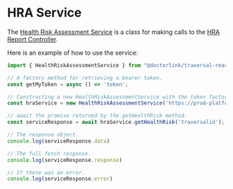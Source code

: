 # HRA Service

The [Health Risk Assessment Service](index.ts) is a class for making calls to the [HRA Report Controller](https://prod-platform-traversal-hra.doctorlink.engineering/api-docs/v1/index.html#tag/Report). 

Here is an example of how to use the service:

```ts
import { HealthRiskAssessmentService } from "@doctorlink/traversal-react-redux";

// A factory method for retrieving a bearer token.
const getMyToken = async () => 'token';

// Constructing a new HealthRiskAssessmentService with the token factory and the baseurl including my tenant id.
const hraService = new HealthRiskAssessmentService('https://prod-platform-traversal-engine.doctorlink.hra/api/v1/myTenantId', getMyToken);

// await the promise returned by the getHealthRisk method.
const serviceResponse = await hraService.getHealthRisk('traversalid');

// The response object.
console.log(serviceResponse.data)

// The full fetch response.
console.log(serviceResponse.response)

// If there was an error.
console.log(serviceResponse.error)
```
